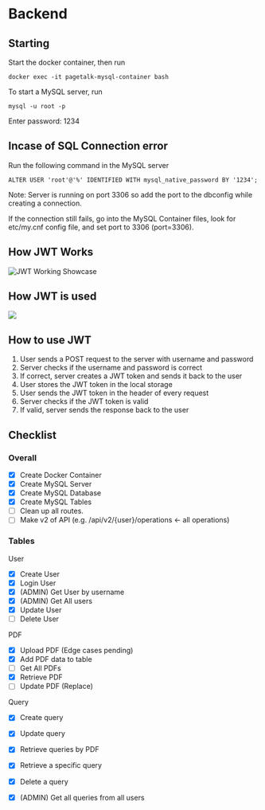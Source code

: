 # Backend

## Starting

Start the docker container, then run

```shell
docker exec -it pagetalk-mysql-container bash
```

To start a MySQL server, run

```mysql
mysql -u root -p
```

Enter password: 1234

## Incase of SQL Connection error

Run the following command in the MySQL server

```mysql
ALTER USER 'root'@'%' IDENTIFIED WITH mysql_native_password BY '1234';
```

Note: Server is running on port 3306 so add the port to the dbconfig while creating a connection.

If the connection still fails, go into the MySQL Container files, look for etc/my.cnf config file, and set port to 3306 (port=3306).

## How JWT Works

<img src="https://i.stack.imgur.com/b2dzI.png" alt="JWT Working Showcase">

## How JWT is used

<img src="https://media.geeksforgeeks.org/wp-content/uploads/20210925202132/Untitled1-660x404.png">

## How to use JWT

1. User sends a POST request to the server with username and password
2. Server checks if the username and password is correct
3. If correct, server creates a JWT token and sends it back to the user
4. User stores the JWT token in the local storage
5. User sends the JWT token in the header of every request
6. Server checks if the JWT token is valid
7. If valid, server sends the response back to the user

## Checklist

### Overall

- [x] Create Docker Container
- [x] Create MySQL Server
- [x] Create MySQL Database
- [x] Create MySQL Tables
- [ ] Clean up all routes.
- [ ] Make v2 of API (e.g. /api/v2/{user}/operations <- all operations)
### Tables

 User

- [x] Create User
- [x] Login User
- [x] (ADMIN) Get User by username
- [x] (ADMIN) Get All users
- [x] Update User
- [ ] Delete User

PDF

- [x] Upload PDF (Edge cases pending)
- [x] Add PDF data to table
- [ ] Get All PDFs
- [x] Retrieve PDF
- [ ] Update PDF (Replace)

Query

- [x] Create query 
- [x] Update query
- [x] Retrieve queries by PDF
- [x] Retrieve a specific query
- [x] Delete a query
- [x] (ADMIN) Get all queries from all users



